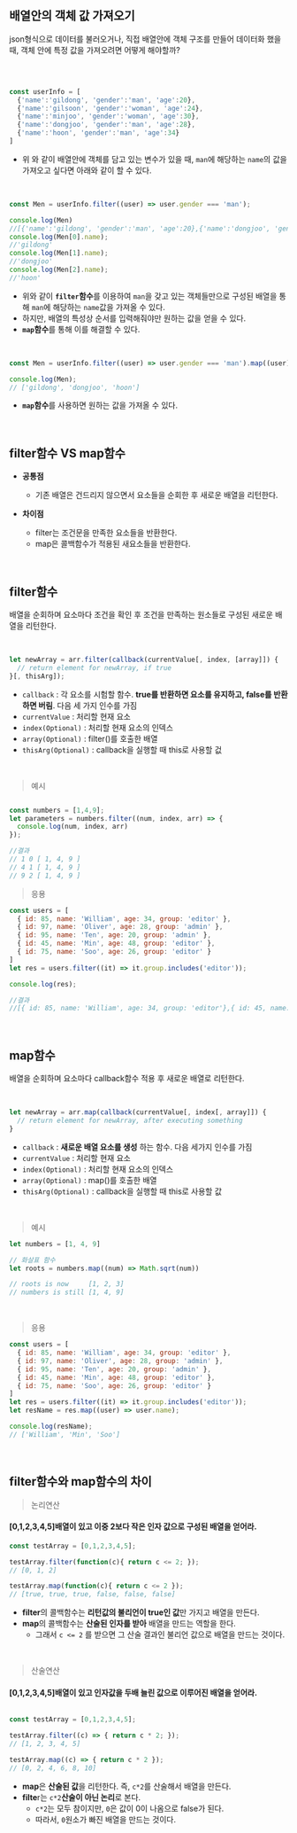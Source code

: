 ## 배열안의 객체 값 가져오기

json형식으로 데이터를 불러오거나, 직접 배열안에 객체 구조를 만들어 데이터화 했을 때, 객체 안에 특정 값을 가져오려면 어떻게 해야할까?

<br>

```javascript

const userInfo = [
  {'name':'gildong', 'gender':'man', 'age':20},
  {'name':'gilsoon', 'gender':'woman', 'age':24},
  {'name':'minjoo', 'gender':'woman', 'age':30},
  {'name':'dongjoo', 'gender':'man', 'age':28},
  {'name':'hoon', 'gender':'man', 'age':34}
]

```
- 위 와 같이 배열안에 객체를 담고 있는 변수가 있을 때, ```man```에 해당하는 ```name```의 값을 가져오고 싶다면 아래와 같이 할 수 있다.

<br>

```javascript
const Men = userInfo.filter((user) => user.gender === 'man');

console.log(Men)
//[{'name':'gildong', 'gender':'man', 'age':20},{'name':'dongjoo', 'gender':'man', 'age':28},{'name':'hoon', 'gender':'man', 'age':34}]
console.log(Men[0].name);
//'gildong'
console.log(Men[1].name);
//'dongjoo'
console.log(Men[2].name);
//'hoon'

```
- 위와 같이 **```filter```함수**를 이용하여 ```man```을 갖고 있는 객체들만으로 구성된 배열을 통해 ```man```에 해당하는 ```name```값을 가져올 수 있다.
- 하지만, 배열의 특성상 순서를 입력해줘야만 원하는 값을 얻을 수 있다.
- **```map```함수**를 통해 이를 해결할 수 있다.

<br>

```javascript
const Men = userInfo.filter((user) => user.gender === 'man').map((user) => user.name);

console.log(Men);
// ['gildong', 'dongjoo', 'hoon']

```
- **```map```함수**를 사용하면 원하는 값을 가져올 수 있다. 

<br>

## filter함수 VS map함수
- **공통점**
  - 기존 배열은 건드리지 않으면서 요소들을 순회한 후 새로운 배열을 리턴한다.
   
- **차이점**
   - filter는 조건문을 만족한 요소들을 반환한다.
   - map은 콜백함수가 적용된 새요소들을 반환한다.
   
<br>

## filter함수

배열을 순회하며 요소마다 조건을 확인 후 조건을 만족하는 원소들로 구성된 새로운 배열을 리턴한다.

<br>

```javascript
let newArray = arr.filter(callback(currentValue[, index, [array]]) {
  // return element for newArray, if true
}[, thisArg]);

```
- ```callback``` : 각 요소를 시험할 함수. **true를 반환하면 요소를 유지하고, false를 반환하면 버림**. 다음 세 가지 인수를 가짐
- ```currentValue``` : 처리할 현재 요소
- ```index(Optional)``` : 처리할 현재 요소의 인덱스
- ```array(Optional)``` : filter()를 호출한 배열
- ```thisArg(Optional)``` : callback을 실행할 때 this로 사용할 겂

<br>

> 예시

```javascript

const numbers = [1,4,9];
let parameters = numbers.filter((num, index, arr) => {
  console.log(num, index, arr)
});

//결과
// 1 0 [ 1, 4, 9 ]
// 4 1 [ 1, 4, 9 ]
// 9 2 [ 1, 4, 9 ]

```

> 응용
> 
```javascript
const users = [
  { id: 85, name: 'William', age: 34, group: 'editor' },
  { id: 97, name: 'Oliver', age: 28, group: 'admin' },
  { id: 95, name: 'Ten', age: 20, group: 'admin' },
  { id: 45, name: 'Min', age: 48, group: 'editor' },
  { id: 75, name: 'Soo', age: 26, group: 'editor' }
]
let res = users.filter((it) => it.group.includes('editor'));

console.log(res);

//결과
//[{ id: 85, name: 'William', age: 34, group: 'editor'},{ id: 45, name: 'Min', age: 48, group: 'editor'},{ id: 75, name: 'Soo', age: 26, group: 'editor' }]
```

<br>

## map함수

배열을 순회하며 요소마다 callback함수 적용 후 새로운 배열로 리턴한다.

<br>

```javascript
let newArray = arr.map(callback(currentValue[, index[, array]]) {
  // return element for newArray, after executing something
}

```
- ```callback``` : **새로운 배열 요소를 생성** 하는 함수. 다음 세가지 인수를 가짐
- ```currentValue``` : 처리할 현재 요소
- ```index(Optional)``` : 처리할 현재 요소의 인덱스
- ```array(Optional)``` : map()를 호출한 배열
- ```thisArg(Optional)``` : callback을 실행할 때 this로 사용할 값

<br>

> 예시
```javascript
let numbers = [1, 4, 9]

// 화살표 함수
let roots = numbers.map((num) => Math.sqrt(num))

// roots is now     [1, 2, 3]
// numbers is still [1, 4, 9]

```

<br>

> 응용
```javascript
const users = [
  { id: 85, name: 'William', age: 34, group: 'editor' },
  { id: 97, name: 'Oliver', age: 28, group: 'admin' },
  { id: 95, name: 'Ten', age: 20, group: 'admin' },
  { id: 45, name: 'Min', age: 48, group: 'editor' },
  { id: 75, name: 'Soo', age: 26, group: 'editor' }
]
let res = users.filter((it) => it.group.includes('editor'));
let resName = res.map((user) => user.name);

console.log(resName);
// ['William', 'Min', 'Soo']

```

<br>

## filter함수와 map함수의 차이


> 논리연산 

#### [0,1,2,3,4,5]배열이 있고 이중 2보다 작은 인자 값으로 구성된 배열을 얻어라.

```javascript
const testArray = [0,1,2,3,4,5];

testArray.filter(function(c){ return c <= 2; }); 
// [0, 1, 2]

testArray.map(function(c){ return c <= 2 }); 
// [true, true, true, false, false, false]

```
- **filter**의 콜백함수는 **리턴값의 불리언이 true인 값**만 가지고 배열을 만든다.
- **map**의 콜백함수는 **산술된 인자를 받아** 배열을 만드는 역할을 한다.
  - 그래서 ```c <= 2``` 를 받으면 그 산술 결과인 불리언 값으로 배열을 만드는 것이다.

<br>


> 산술연산

#### [0,1,2,3,4,5]배열이 있고 인자값을 두배 늘린 값으로 이루어진 배열을 얻어라.

```javascript

const testArray = [0,1,2,3,4,5];

testArray.filter((c) => { return c * 2; }); 
// [1, 2, 3, 4, 5]

testArray.map((c) => { return c * 2 }); 
// [0, 2, 4, 6, 8, 10]

```
- **map**은 **산술된 값**을 리턴한다. 즉, ```c*2```를 산술해서 배열을 만든다.
- **filte**r는 ```c*2```**산술이 아닌 논리**로 본다. 
  - ```c*2```는 모두 참이지만, ```0```은 값이 0이 나옴으로 false가 된다.
  - 따라서, ```0```원소가 빠진 배열을 만드는 것이다.

